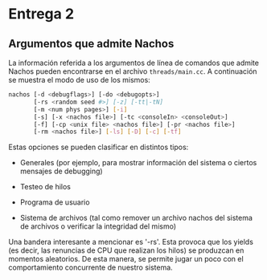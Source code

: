 # Entrega 2

## Argumentos que admite Nachos

La información referida a los argumentos de línea de comandos que admite Nachos pueden encontrarse en el archivo `threads/main.cc`. A continuación se muestra el modo de uso de los mismos:

```bash
nachos [-d <debugflags>] [-do <debugopts>] 
       [-rs <random seed #>] [-z] [-tt|-tN] 
       [-m <num phys pages>] [-i]
       [-s] [-x <nachos file>] [-tc <consoleIn> <consoleOut>] 
       [-f] [-cp <unix file> <nachos file>] [-pr <nachos file>]
       [-rm <nachos file>] [-ls] [-D] [-c] [-tf]
```

Estas opciones se pueden clasificar en distintos tipos:

- Generales (por ejemplo, para mostrar información del sistema o ciertos mensajes de debugging)

- Testeo de hilos

- Programa de usuario

- Sistema de archivos (tal como remover un archivo nachos del sistema de archivos o verificar la integridad del mismo)

Una bandera interesante a mencionar es '-rs'. Esta provoca que los yields (es decir, las renuncias de CPU que realizan los hilos) se produzcan en momentos aleatorios. De esta manera, se permite jugar un poco con el comportamiento concurrente de nuestro sistema.  
